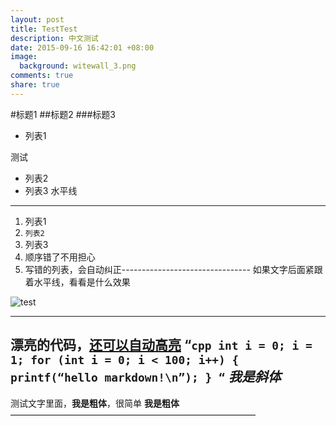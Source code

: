```yaml
---
layout: post
title: TestTest
description: 中文测试
date: 2015-09-16 16:42:01 +08:00
image:
  background: witewall_3.png
comments: true
share: true
---
```

#标题1
##标题2
###标题3
- 列表1

测试

- 列表2
- 列表3
水平线

----------------------------
1. 列表1
2. `列表2`
3. 列表3
5. 顺序错了不用担心
3. 写错的列表，会自动纠正--------------------------------
    如果文字后面紧跟着水平线，看看是什么效果




![test](http://ww3.sinaimg.cn/large/454e8231gw1ew4hmlomj5j20iw0xkjtz.jpg)

---------------------------------------------------------
漂亮的代码，[还可以自动高亮](http://localhost:4000/)
“`cpp
int i = 0;
i = 1;
for (int i = 0; i < 100; i++)
{
    printf(“hello markdown!\n”);
}
“`
*我是斜体*
---------------------------------
测试文字里面，**我是粗体**，很简单
__我是粗体__
————————————————————————————